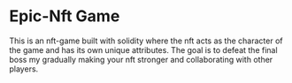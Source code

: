 # Epic-Nft Game

This is an nft-game built with solidity where the nft acts as the character of the game and has its own unique attributes. The goal is to defeat the final boss my gradually making your nft stronger and collaborating with other players.
